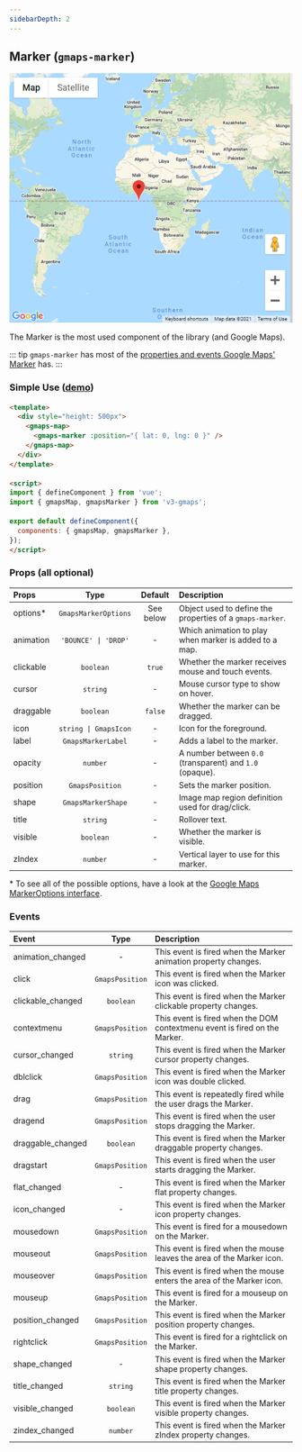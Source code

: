 ```yaml
---
sidebarDepth: 2
---
```


## Marker (`gmaps-marker`)

<div class="v3-gmaps-screenshot">
  <img src="../img/marker.png">
  <p>The Marker is the most used component of the library (and Google Maps).</p>
</div>

::: tip
`gmaps-marker` has most of the [properties and events Google Maps' Marker](https://developers.google.com/maps/documentation/javascript/reference/marker) has.
:::

### Simple Use ([demo](https://vue-bujcvu.stackblitz.io/marker))

```html
<template>
  <div style="height: 500px">
    <gmaps-map>
      <gmaps-marker :position="{ lat: 0, lng: 0 }" />
    </gmaps-map>
  </div>
</template>

<script>
import { defineComponent } from 'vue';
import { gmapsMap, gmapsMarker } from 'v3-gmaps';

export default defineComponent({
  components: { gmapsMap, gmapsMarker },
});
</script>
```

### Props (all optional)

| Props     |         Type          |  Default  | Description                                               |
| :-------- | :-------------------: | :-------: | :-------------------------------------------------------- |
| options\* | `GmapsMarkerOptions`  | See below | Object used to define the properties of a `gmaps-marker`. |
| animation | `'BOUNCE' \| 'DROP'`  |     -     | Which animation to play when marker is added to a map.    |
| clickable |       `boolean`       |  `true`   | Whether the marker receives mouse and touch events.       |
| cursor    |       `string`        |     -     | Mouse cursor type to show on hover.                       |
| draggable |       `boolean`       |  `false`  | Whether the marker can be dragged.                        |
| icon      | `string \| GmapsIcon` |     -     | Icon for the foreground.                                  |
| label     |  `GmapsMarkerLabel`   |     -     | Adds a label to the marker.                               |
| opacity   |       `number`        |     -     | A number between `0.0` (transparent) and `1.0` (opaque).  |
| position  |    `GmapsPosition`    |     -     | Sets the marker position.                                 |
| shape     |  `GmapsMarkerShape`   |     -     | Image map region definition used for drag/click.          |
| title     |       `string`        |     -     | Rollover text.                                            |
| visible   |       `boolean`       |     -     | Whether the marker is visible.                            |
| zIndex    |       `number`        |     -     | Vertical layer to use for this marker.                    |

\* To see all of the possible options, have a look at the [Google Maps MarkerOptions interface](https://developers.google.com/maps/documentation/javascript/reference/map#MarkerOptions).

### Events

| Event             |      Type       | Description                                                                |
| :---------------- | :-------------: | :------------------------------------------------------------------------- |
| animation_changed |        -        | This event is fired when the Marker animation property changes.            |
| click             | `GmapsPosition` | This event is fired when the Marker icon was clicked.                      |
| clickable_changed |    `boolean`    | This event is fired when the Marker clickable property changes.            |
| contextmenu       | `GmapsPosition` | This event is fired when the DOM contextmenu event is fired on the Marker. |
| cursor_changed    |    `string`     | This event is fired when the Marker cursor property changes.               |
| dblclick          | `GmapsPosition` | This event is fired when the Marker icon was double clicked.               |
| drag              | `GmapsPosition` | This event is repeatedly fired while the user drags the Marker.            |
| dragend           | `GmapsPosition` | This event is fired when the user stops dragging the Marker.               |
| draggable_changed |    `boolean`    | This event is fired when the Marker draggable property changes.            |
| dragstart         | `GmapsPosition` | This event is fired when the user starts dragging the Marker.              |
| flat_changed      |        -        | This event is fired when the Marker flat property changes.                 |
| icon_changed      |        -        | This event is fired when the Marker icon property changes.                 |
| mousedown         | `GmapsPosition` | This event is fired for a mousedown on the Marker.                         |
| mouseout          | `GmapsPosition` | This event is fired when the mouse leaves the area of the Marker icon.     |
| mouseover         | `GmapsPosition` | This event is fired when the mouse enters the area of the Marker icon.     |
| mouseup           | `GmapsPosition` | This event is fired for a mouseup on the Marker.                           |
| position_changed  | `GmapsPosition` | This event is fired when the Marker position property changes.             |
| rightclick        | `GmapsPosition` | This event is fired for a rightclick on the Marker.                        |
| shape_changed     |        -        | This event is fired when the Marker shape property changes.                |
| title_changed     |    `string`     | This event is fired when the Marker title property changes.                |
| visible_changed   |    `boolean`    | This event is fired when the Marker visible property changes.              |
| zindex_changed    |    `number`     | This event is fired when the Marker zIndex property changes.               |

<!-- ### Notes -->
